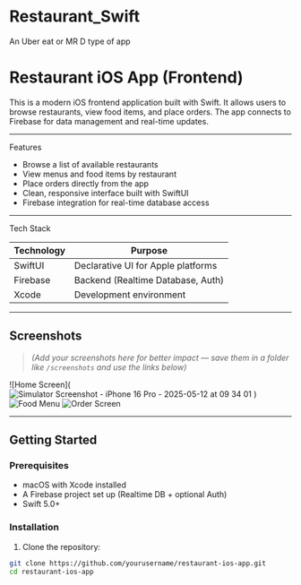 # Restaurant_Swift
An Uber eat or MR D type of app

# Restaurant iOS App (Frontend)

This is a modern iOS frontend application built with Swift. It allows users to browse restaurants, view food items, and place orders. The app connects to Firebase for data management and real-time updates.

---

Features

- Browse a list of available restaurants
- View menus and food items by restaurant
- Place orders directly from the app
- Clean, responsive interface built with SwiftUI
- Firebase integration for real-time database access

---

Tech Stack

| Technology     | Purpose                            |
|----------------|-------------------------------------|
|   SwiftUI      | Declarative UI for Apple platforms |
|   Firebase     | Backend (Realtime Database, Auth)  |
|   Xcode        | Development environment             |

---

## Screenshots

> *(Add your screenshots here for better impact — save them in a folder like `/screenshots` and use the links below)*

![Home Screen](![Simulator Screenshot - iPhone 16 Pro - 2025-05-12 at 09 34 01](https://github.com/user-attachments/assets/df61befc-aa21-4a1d-b3ba-1bad1309ddc6)
)
![Food Menu](screenshots/menu.png)
![Order Screen](screenshots/order.png)

---

## Getting Started

### Prerequisites

- macOS with Xcode installed
- A Firebase project set up (Realtime DB + optional Auth)
- Swift 5.0+

### Installation

1. Clone the repository:

```bash
git clone https://github.com/yourusername/restaurant-ios-app.git
cd restaurant-ios-app

